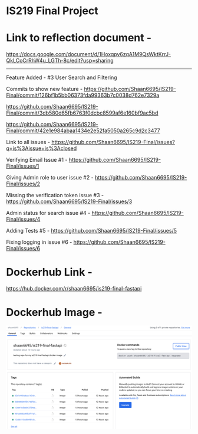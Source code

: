 # IS219 Final Project

# Link to reflection document -
https://docs.google.com/document/d/1Hoxqpv6zqA1M9QsWktKrrJ-QkLCoCrRhW4u_LGTh-8c/edit?usp=sharing 

---------------------

Feature Added - #3 User Search and Filtering

Commits to show new feature - 
https://github.com/Shaan6695/IS219-Final/commit/126bf1b5bb06373fda99363b7c0038d762e7329a 

https://github.com/Shaan6695/IS219-Final/commit/3db580d65fb6763f0dcbc8599af6e160bf9ac5bd

https://github.com/Shaan6695/IS219-Final/commit/42e1e984abaa1434e2e52fa5050a265c9d2c3477 


Link to all issues - 
https://github.com/Shaan6695/IS219-Final/issues?q=is%3Aissue+is%3Aclosed 

Verifying Email Issue #1 - 
https://github.com/Shaan6695/IS219-Final/issues/1 

Giving Admin role to user issue #2 - 
https://github.com/Shaan6695/IS219-Final/issues/2 

Missing the verification token issue #3 -
https://github.com/Shaan6695/IS219-Final/issues/3

Admin status for search issue #4 - 
https://github.com/Shaan6695/IS219-Final/issues/4 

Adding Tests #5 -
https://github.com/Shaan6695/IS219-Final/issues/5 

Fixing logging in issue #6 - 
https://github.com/Shaan6695/IS219-Final/issues/6 


# Dockerhub Link - 
https://hub.docker.com/r/shaan6695/is219-final-fastapi 

# Dockerhub Image - 
![Dockerhun Image](<Dockerhub Image.png>)

